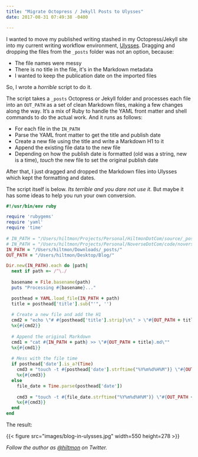 ```yaml
---
title: "Migrate Octopress / Jekyll Posts to Ulysses"
date: 2017-08-31 07:49:38 -0400

---
```


I wanted to move my published writing stashed in my Octopress/Jekyll site into my current writing workflow environment, [Ulysses](https://ulyssesapp.com). Dragging and dropping the files from the `_posts` folder was not an option, because:

- The file names were messy
- There is no title in the file, it's in the Markdown metadata
- I wanted to keep the publication date on the imported files

So, I wrote a *horrible* script to do it.

The script takes a `_posts` Octopress or Jekyll folder and processes each file into an `OUT_PATH` as a set of clean Markdown files, making a few changes along the way. It’s a mix of Ruby to handle the YAML front matter and shell commands to do the actual work. And it runs as follows:

- For each file in the `IN_PATH`
- Parse the YAML front matter to get the title and publish date
- Create a new file using the title and write a Markdown H1 to it
- Append the existing file data to the new file
- Depending on how the publish date is formatted (old was a string, new is a time), *touch* the new file to set the original publish date

After that, I just dragged and dropped the Markdown files into Ulysses which kept the formatting and dates.

The script itself is below. *Its terrible and you dare not use it.* But maybe it has some ideas to help you run your own conversion.

```ruby
#!/usr/bin/env ruby

require 'rubygems'
require 'yaml'
require 'time'
  
# IN_PATH = "/Users/hiltmon/Projects/Personal/HiltmonDotCom/source/_posts/"
# IN_PATH = "/Users/hiltmon/Projects/Personal/NoverseDotCom/code/noverse/source/_posts/"
IN_PATH = "/Users/hiltmon/Downloads/_posts/"
OUT_PATH = "/Users/hiltmon/Desktop/Blog/"

Dir.new(IN_PATH).each do |path|
  next if path =~ /^\./
  
  basename = File.basename(path)
  puts "Processing #{basename}..."

  posthead = YAML.load_file(IN_PATH + path)
  title = posthead['title'].sub("'", '')
  
  # Create a new file and add the H1
  cmd2 = "echo \"# #{posthead['title'].strip}\n\" > \"#{OUT_PATH + title}.md\""
  %x{#{cmd2}}
  
  # Append the original Markdown
  cmd1 = "cat #{IN_PATH + path} >> \"#{OUT_PATH + title}.md\""
  %x{#{cmd1}}
  
  # Mess with the file time
  if posthead['date'].is_a?(Time)
    cmd3 = "touch -t #{posthead['date'].strftime("%Y%m%d%H%M")} \"#{OUT_PATH + title}.md\""
    %x{#{cmd3}}
  else
    file_date = Time.parse(posthead['date'])
  
    cmd3 = "touch -t #{file_date.strftime("%Y%m%d%H%M")} \"#{OUT_PATH + title}.md\""
    %x{#{cmd3}}
  end
end
```
	

The result:

{{< figure src="images/blog-in-ulysses.jpg" width=550 height=278 >}}

*Follow the author as [@hiltmon](https://twitter.com/hiltmon) on Twitter.*
